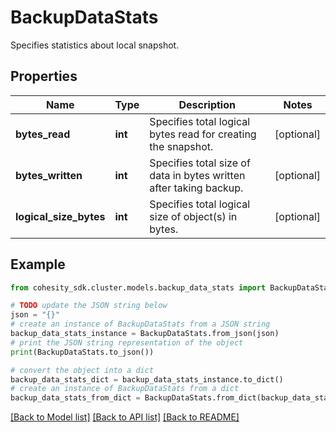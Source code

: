 # BackupDataStats

Specifies statistics about local snapshot.

## Properties

Name | Type | Description | Notes
------------ | ------------- | ------------- | -------------
**bytes_read** | **int** | Specifies total logical bytes read for creating the snapshot. | [optional] 
**bytes_written** | **int** | Specifies total size of data in bytes written after taking backup. | [optional] 
**logical_size_bytes** | **int** | Specifies total logical size of object(s) in bytes. | [optional] 

## Example

```python
from cohesity_sdk.cluster.models.backup_data_stats import BackupDataStats

# TODO update the JSON string below
json = "{}"
# create an instance of BackupDataStats from a JSON string
backup_data_stats_instance = BackupDataStats.from_json(json)
# print the JSON string representation of the object
print(BackupDataStats.to_json())

# convert the object into a dict
backup_data_stats_dict = backup_data_stats_instance.to_dict()
# create an instance of BackupDataStats from a dict
backup_data_stats_from_dict = BackupDataStats.from_dict(backup_data_stats_dict)
```
[[Back to Model list]](../README.md#documentation-for-models) [[Back to API list]](../README.md#documentation-for-api-endpoints) [[Back to README]](../README.md)


